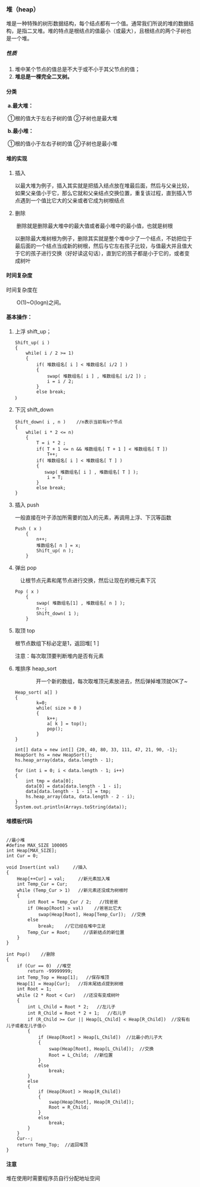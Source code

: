 ### 堆（heap）

堆是一种特殊的树形数据结构，每个结点都有一个值。通常我们所说的堆的数据结构，是指二叉堆。堆的特点是根结点的值最小（或最大），且根结点的两个子树也是一个堆。

##### 性质

1. 堆中某个节点的值总是不大于或不小于其父节点的值；
2. **堆总是一棵完全二叉树。**



#### 分类

​      **a.最大堆：**

​           ①根的值大于左右子树的值   ②子树也是最大堆

​       **b.最小堆：**

​           ①根的值小于左右子树的值   ②子树也是最小堆



#### 堆的实现

1. 插入

   ​	以最大堆为例子，插入其实就是把插入结点放在堆最后面，然后与父亲比较，如果父亲值小于它，那么它就和父亲结点交换位置，重复该过程，直到插入节点遇到一个值比它大的父亲或者它成为树根结点

2. 删除

   ​	删除就是删除最大堆中的最大值或者最小堆中的最小值，也就是树根

   ​	以删除最大堆树根为例子，删除其实就是整个堆中少了一个结点，不妨把位于最后面的一个结点当成新的树根，然后与它左右孩子比较，与值最大并且值大于它的孩子进行交换（好好读这句话），直到它的孩子都是小于它的，或者变成树叶

#### 时间复杂度

时间复杂度在

　　O(1)~O(logn)之间。



#### 基本操作：

1. 上浮 shift_up；

   ```
   Shift_up( i )
   {
       while( i / 2 >= 1)
       {
           if( 堆数组名[ i ] < 堆数组名[ i/2 ] )
           {
               swap( 堆数组名[ i ] , 堆数组名[ i/2 ]) ;
               i = i / 2;
           }
           else break;
   ｝
   ```

   

2. 下沉 shift_down

   ```
   Shift_down( i , n )    //n表示当前有n个节点
   {
       while( i * 2 <= n)
       {
           T = i * 2 ;
           if( T + 1 <= n && 堆数组名[ T + 1 ] < 堆数组名[ T ])
               T++;
           if( 堆数组名[ i ] < 堆数组名[ T ] )
           {
              swap( 堆数组名[ i ] , 堆数组名[ T ] );
               i = T;
           }
           else break;
   }
   ```

   

3. 插入 push

   一般直接在叶子添加所需要的加入的元素，再调用上浮、下沉等函数

   ``` 
   Push ( x )
       {
           n++;
           堆数组名[ n ] = x;
           Shift_up( n );
       }
   ```

   

4. 弹出 pop

   　让根节点元素和尾节点进行交换，然后让现在的根元素下沉

   ```
   Pop ( x )
       {
           swap( 堆数组名[1] , 堆数组名[ n ] );
           n--;
           Shift_down( 1 );
       }
   ```

   

5. 取顶 top

   根节点数组下标必定是1，返回堆[ 1 ]

   注意：每次取顶要判断堆内是否有元素

   

6. 堆排序 heap_sort

   　　　　开一个新的数组，每次取堆顶元素放进去，然后弹掉堆顶就OK了~

   ```
   Heap_sort( a[] )
   {
           k=0;
           while( size > 0 )
           {
               k++;
               a[ k ] = top();
               pop();    
           }        
   }
   ```

   

   ```
   int[] data = new int[] {20, 40, 80, 33, 111, 47, 21, 90, -1};
   HeapSort hs = new HeapSort();
   hs.heap_array(data, data.length - 1);
   
   for (int i = 0; i < data.length - 1; i++)
   {
       int tmp = data[0];
       data[0] = data[data.length - 1 - i];
       data[data.length - 1 - i] = tmp;
       hs.heap_array(data, data.length - 2 - i);
   }
   System.out.println(Arrays.toString(data));
   ```

   



#### 堆模板代码

```

//最小堆
#define MAX_SIZE 100005
int Heap[MAX_SIZE];
int Cur = 0;
 
void Insert(int val)     //插入
{
	Heap[++Cur] = val;     //新元素加入堆
	int Temp_Cur = Cur;
	while (Temp_Cur > 1)   //新元素还没成为树根时
	{
		int Root = Temp_Cur / 2;   //找爸爸
		if (Heap[Root] > val)    //爸爸比它大
			swap(Heap[Root], Heap[Temp_Cur]);  //交换
		else
			break;    //它已经在堆中立足
		Temp_Cur = Root;     //该新结点的新位置
	}
}
 
int Pop()    //删除
{
	if (Cur == 0)  //堆空
		return -99999999;
	int Temp_Top = Heap[1];   //保存堆顶
	Heap[1] = Heap[Cur];   //将末尾结点提到树根
	int Root = 1;   
	while (2 * Root < Cur)   //还没有变成树叶
	{
		int L_Child = Root * 2;   //左儿子
		int R_Child = Root * 2 + 1;   //右儿子
		if (R_Child >= Cur || Heap[L_Child] < Heap[R_Child])  //没有右儿子或者左儿子值小
		{
			if (Heap[Root] > Heap[L_Child])  //比最小的儿子大
			{
				swap(Heap[Root], Heap[L_Child]);  //交换
				Root = L_Child;  //新位置
			}
			else
				break;
		}
		else
		{
			if (Heap[Root] > Heap[R_Child])  
			{
				swap(Heap[Root], Heap[R_Child]);
				Root = R_Child;
			}
			else
				break;
		}
	}
	Cur--;
	return Temp_Top;  //返回堆顶
}
```





#### 注意

堆在使用时需要程序员自行分配地址空间









































